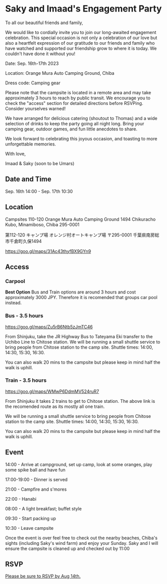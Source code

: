 # Saky and Imaad's Engagement Party

To all our beautiful friends and family,

We would like to cordially invite you to join our long-awaited engagement celebration. This special occasion is not only a celebration of our love but also a heartfelt expression of our gratitude to our friends and family who have watched and supported our friendship grow to where it is today. We couldn't have done it without you!


Date: Sep. 16th-17th 2023

Location: Orange Mura Auto Camping Ground, Chiba

Dress code: Camping gear

Please note that the campsite is located in a remote area and may take approximately 3 hours to reach by public transit. We encourage you to check the "access" section for detailed directions before RSVPing. Consider yourselves warned!

We have arranged for delicious catering (shoutout to Thomas) and a wide selection of drinks to keep the party going all night long. Bring your camping gear, outdoor games, and fun little anecdotes to share.

We look forward to celebrating this joyous occasion, and toasting to more unforgettable memories.

With love,

Imaad & Saky
  (soon to be Umars)


## Date and Time

Sep. 16th 14:00 - Sep. 17th 10:30


## Location

Campsites 110-120
Orange Mura Auto Camping Ground
1494 Chikuracho Kubo, Minamiboso, Chiba 295-0001

第112-120 キャンプ場
オレンジ村オートキャンプ場
〒295-0001 千葉県南房総市千倉町久保1494

[https://goo.gl/maps/31Ac43thyfBX9GYn9
](https://goo.gl/maps/31Ac43thyfBX9GYn9
)
## Access
### Carpool
**Best Option**
Bus and Train options are around 3 hours and cost approximately 3000 JPY. Therefore it is recomended that groups car pool instead.

### Bus - 3.5 hours

[https://goo.gl/maps/Zu5rB6Ntb5zJmTC46
](https://goo.gl/maps/Zu5rB6Ntb5zJmTC46
)


From Shinjuku, take the JR Highway Bus to Tateyama Eki transfer to the Uchibo Line to Chitose station. We will be running a small shuttle service to bring people from Chitose station to the camp site. Shuttle times: 14:00, 14:30, 15:30, 16:30. 

You can also walk 20 mins to the campsite but please keep in mind half the walk is uphill.

### Train - 3.5 hours

[https://goo.gl/maps/WMwP6DdmMV524ruR7
](https://goo.gl/maps/WMwP6DdmMV524ruR7
)


From Shinjuku it takes 2 trains to get to Chitose station. The above link is the recomended route as its mostly all one train.

We will be running a small shuttle service to bring people from Chitose station to the camp site. Shuttle times: 14:00, 14:30, 15:30, 16:30. 

You can also walk 20 mins to the campsite but please keep in mind half the walk is uphill.


## Event

14:00 - Arrive at campground, set up camp, look at some oranges, play some spike ball and have fun

17:00-19:00 - Dinner is served

21:00 - Campfire and s'mores

22:00 - Hanabi

08:00 - A light breakfast; buffet style

09:30 - Start packing up

10:30 - Leave campsite 

Once the event is over feel free to check out the nearby beaches, Chiba's sights (including Saky's wind farm) and enjoy your Sunday. Saky and I will ensure the campsite is cleaned up and checked out by 11:00

## RSVP 
[Please be sure to RSVP by Aug 14th.](https://docs.google.com/forms/d/e/1FAIpQLSfoCfaiYiACNi3OQM4MlrSjVowevk34uSm7M8_PFUBqznE_iw/viewform?usp=sf_link)
